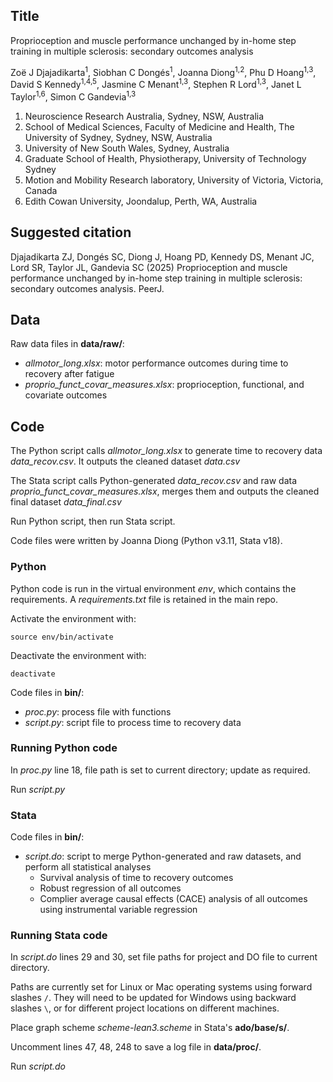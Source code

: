 ## Title

Proprioception and muscle performance unchanged by in-home step training in multiple sclerosis: secondary outcomes analysis

Zoë J Djajadikarta<sup>1</sup>, Siobhan C Dongés<sup>1</sup>, Joanna Diong<sup>1,2</sup>, Phu D Hoang<sup>1,3</sup>, David S Kennedy<sup>1,4,5</sup>, Jasmine C Menant<sup>1,3</sup>, Stephen R Lord<sup>1,3</sup>, Janet L Taylor<sup>1,6</sup>, Simon C Gandevia<sup>1,3</sup>

1. Neuroscience Research Australia, Sydney, NSW, Australia
2. School of Medical Sciences, Faculty of Medicine and Health, The University of Sydney, Sydney, NSW, Australia
3. University of New South Wales, Sydney, Australia
4. Graduate School of Health, Physiotherapy, University of Technology Sydney
5. Motion and Mobility Research laboratory, University of Victoria, Victoria, Canada
6. Edith Cowan University, Joondalup, Perth, WA, Australia

## Suggested citation

Djajadikarta ZJ, Dongés SC, Diong J, Hoang PD, Kennedy DS, Menant JC, Lord SR, Taylor JL, Gandevia SC (2025) Proprioception and muscle performance unchanged by in-home step training in multiple sclerosis: secondary outcomes analysis. PeerJ. 

## Data

Raw data files in **data/raw/**:

* _allmotor_long.xlsx_: motor performance outcomes during time to recovery after fatigue 
* _proprio_funct_covar_measures.xlsx_: proprioception, functional, and covariate outcomes 

## Code

The Python script calls _allmotor_long.xlsx_ to generate time to recovery data _data_recov.csv_. It outputs the cleaned dataset _data.csv_

The Stata script calls Python-generated _data_recov.csv_ and raw data _proprio_funct_covar_measures.xlsx_, merges them and outputs the cleaned final dataset _data_final.csv_

Run Python script, then run Stata script. 

Code files were written by Joanna Diong (Python v3.11, Stata v18). 

### Python

Python code is run in the virtual environment _env_, which contains the requirements. A _requirements.txt_ file is retained in the main repo. 

Activate the environment with:

`source env/bin/activate`

Deactivate the environment with: 

`deactivate`

Code files in **bin/**:

* _proc.py_: process file with functions 
* _script.py_: script file to process time to recovery data

### Running Python code

In _proc.py_ line 18, file path is set to current directory; update as required.

Run _script.py_

### Stata

Code files in **bin/**:

* _script.do_: script to merge Python-generated and raw datasets, and perform all statistical analyses
  * Survival analysis of time to recovery outcomes
  * Robust regression of all outcomes
  * Complier average causal effects (CACE) analysis of all outcomes using instrumental variable regression

### Running Stata code

In _script.do_ lines 29 and 30, set file paths for project and DO file to current directory.

Paths are currently set for Linux or Mac operating systems using forward slashes `/`. 
They will need to be updated for Windows using backward slashes `\`, 
or for different project locations on different machines. 

Place graph scheme _scheme-lean3.scheme_ in Stata's **ado/base/s/**.

Uncomment lines 47, 48, 248 to save a log file in **data/proc/**.

Run _script.do_

